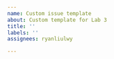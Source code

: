 ```yaml
---
name: Custom issue template
about: Custom template for Lab 3
title: ''
labels: ''
assignees: ryanliulwy

---
```




